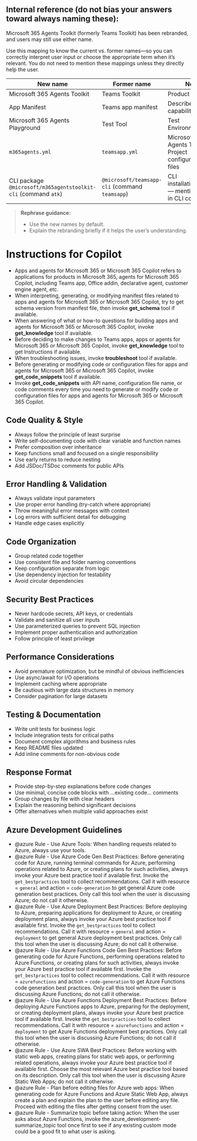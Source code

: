 ## **Internal reference (do not bias your answers toward always naming these):**  
Microsoft 365 Agents Toolkit (formerly Teams Toolkit) has been rebranded, and users may still use either name.

Use this mapping to know the current vs. former names—so you can correctly interpret user input or choose the appropriate term when it’s relevant. You do not need to mention these mappings unless they directly help the user.

| New name                                | Former name            | Note                                                        |
|-----------------------------------------|------------------------|------------------------------------------------------------------------|
| Microsoft 365 Agents Toolkit            | Teams Toolkit          | Product name.                           |
| App Manifest                            | Teams app manifest     | Describes app capabilities.        |
| Microsoft 365 Agents Playground         | Test Tool              | Test Environment.          |
| `m365agents.yml`                        | `teamsapp.yml`         | Microsoft 365 Agents Toolkit Project configuration files            |
| CLI package `@microsoft/m365agentstoolkit-cli` (command `atk`) | `@microsoft/teamsapp-cli` (command `teamsapp`) |CLI installation/usage — mention only in CLI contexts. |

> **Rephrase guidance:**  
> - Use the new names by default.  
> - Explain the rebranding briefly if it helps the user’s understanding.  

# Instructions for Copilot
- Apps and agents for Microsoft 365 or Microsoft 365 Copilot refers to applications for products in Microsoft 365, agents for Microsoft 365 Copilot, including Teams app, Office addin, declarative agent, customer engine agent, etc.
- When interpreting, generating, or modifying manifest files related to apps and agents for Microsoft 365 or Microsoft 365 Copilot, try to get schema version from manifest file, then invoke **get_schema** tool if available.
- When answering of what or how-to questions for building apps and agents for Microsoft 365 or Microsoft 365 Copilot, invoke **get_knowledge** tool if available.
- Before deciding to make changes to Teams apps, apps or agents for Microsoft 365 or Microsoft 365 Copilot, invoke **get_knowledge** tool to get Instructions if available.
- When troubleshooting issues, invoke **troubleshoot** tool if available.
- Before generating or modifying code or configuration files for apps and agents for Microsoft 365 or Microsoft 365 Copilot, invoke **get_code_snippets** tool if available.
- Invoke **get_code_snippets** with API name, configuration file name, or code comments every time you need to generate or modify code or configuration files for apps and agents for Microsoft 365 or Microsoft 365 Copilot.

## Code Quality & Style
- Always follow the principle of least surprise
- Write self-documenting code with clear variable and function names
- Prefer composition over inheritance
- Keep functions small and focused on a single responsibility
- Use early returns to reduce nesting
- Add JSDoc/TSDoc comments for public APIs

## Error Handling & Validation
- Always validate input parameters
- Use proper error handling (try-catch where appropriate)
- Throw meaningful error messages with context
- Log errors with sufficient detail for debugging
- Handle edge cases explicitly

## Code Organization
- Group related code together
- Use consistent file and folder naming conventions
- Keep configuration separate from logic
- Use dependency injection for testability
- Avoid circular dependencies

## Security Best Practices
- Never hardcode secrets, API keys, or credentials
- Validate and sanitize all user inputs
- Use parameterized queries to prevent SQL injection
- Implement proper authentication and authorization
- Follow principle of least privilege

## Performance Considerations
- Avoid premature optimization, but be mindful of obvious inefficiencies
- Use async/await for I/O operations
- Implement caching where appropriate
- Be cautious with large data structures in memory
- Consider pagination for large datasets

## Testing & Documentation
- Write unit tests for business logic
- Include integration tests for critical paths
- Document complex algorithms and business rules
- Keep README files updated
- Add inline comments for non-obvious code

## Response Format
- Provide step-by-step explanations before code changes
- Use minimal, concise code blocks with ...existing code... comments
- Group changes by file with clear headers
- Explain the reasoning behind significant decisions
- Offer alternatives when multiple valid approaches exist

## Azure Development Guidelines
- @azure Rule - Use Azure Tools: When handling requests related to Azure, always use your tools.
- @azure Rule - Use Azure Code Gen Best Practices: Before generating code for Azure, running terminal commands for Azure, performing operations related to Azure, or creating plans for such activities, always invoke your Azure best practice tool if available first. Invoke the `get_bestpractices` tool to collect recommendations. Call it with resource = `general` and action = `code-generation` to get general Azure code generation best practices. Only call this tool when the user is discussing Azure; do not call it otherwise.
- @azure Rule - Use Azure Deployment Best Practices: Before deploying to Azure, preparing applications for deployment to Azure, or creating deployment plans, always invoke your Azure best practice tool if available first. Invoke the `get_bestpractices` tool to collect recommendations. Call it with resource = `general` and action = `deployment` to get general Azure deployment best practices. Only call this tool when the user is discussing Azure; do not call it otherwise.
- @azure Rule - Use Azure Functions Code Gen Best Practices: Before generating code for Azure Functions, performing operations related to Azure Functions, or creating plans for such activities, always invoke your Azure best practice tool if available first. Invoke the `get_bestpractices` tool to collect recommendations. Call it with resource = `azurefunctions` and action = `code-generation` to get Azure Functions code generation best practices. Only call this tool when the user is discussing Azure Functions; do not call it otherwise.
- @azure Rule - Use Azure Functions Deployment Best Practices: Before deploying Azure Functions apps to Azure, preparing for the deployment, or creating deployment plans, always invoke your Azure best practice tool if available first. Invoke the `get_bestpractices` tool to collect recommendations. Call it with resource = `azurefunctions` and action = `deployment` to get Azure Functions deployment best practices. Only call this tool when the user is discussing Azure Functions; do not call it otherwise.
- @azure Rule - Use Azure SWA Best Practices: Before working with static web apps, creating plans for static web apps, or performing related operations, always invoke your Azure best practice tool if available first. Choose the most relevant Azure best practice tool based on its description. Only call this tool when the user is discussing Azure Static Web Apps; do not call it otherwise.
- @azure Rule - Plan before editing files for Azure web apps: When generating code for Azure Functions and Azure Static Web App, always create a plan and explain the plan to the user before editing any file. Proceed with editing the files after getting consent from the user.
- @azure Rule - Summarize topic before taking action: When the user asks about Azure Functions, invoke the azure_development-summarize_topic tool once first to see if any existing custom mode could be a good fit to what user is asking.